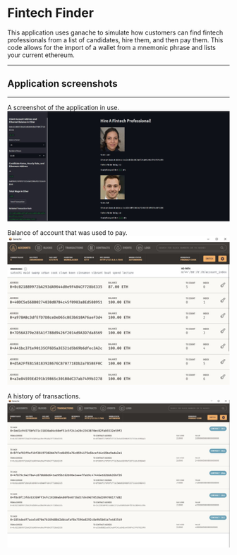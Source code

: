 # Fintech Finder #

This application uses ganache to simulate how customers can find fintech professionals from a list of candidates, hire them, and then pay them. This code allows for the import of a wallet from a mnemonic phrase and lists your current ethereum. 

---
## Application screenshots ##
---

A screenshot of the application in use.
![Streamlit Application](https://github.com/blackrainz/fintechfinder/raw/main/Images/streamlit.jpg)

Balance of account that was used to pay.
![Balance after Transactions](https://github.com/blackrainz/fintechfinder/raw/main/Images/Balance.JPG)

A history of transactions.
![Transaction History](https://github.com/blackrainz/fintechfinder/raw/main/Images/Transactions.jpg)
